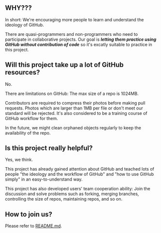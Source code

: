 WHY???
--------------
In short: We're encouraging more people to learn and understand the ideology of GitHub. 

There are quasi-programmers and non-programmers who need to participate in collaborative projects.
Our goal is ***letting them practice using GitHub without contribution of code*** so it's excatly suitable to practice in this project.

Will this project take up a lot of GitHub resources?
---------------
No.

There are limitations on GitHub: The max size of a repo is 1024MB.

Contributors are required to compress their photos before making pull requests. Photos which are larger than 1MB per file or don't meet our standard will be rejected. It's also considered to be a training course of GitHub workflow for them.

In the future, we might clean orphaned objects regularly to keep the availability of the repo.

Is this project really helpful?
---------------
Yes, we think.

This project has already gained attention about GitHub and teached lots of people 
"the ideology and the workflow of GitHub" and "how to use GitHub simply" in an easy-to-understand way.

This project has also developed users' team cooperation ability: Join the discussion and solve problems such as 
forking, merging branches, controlling the size of repos, maintaining repos, and so on.

How to join us?
---------------
Please refer to [README.md](README.md).
